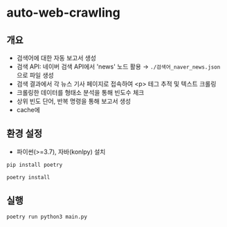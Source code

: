 # auto-web-crawling

## 개요

- 검색어에 대한 자동 보고서 생성
- 검색 API: 네이버 검색 API에서 'news' 노드 활용 &rarr; `./검색어_naver_news.json`으로 파일 생성
- 검색 결과에서 각 뉴스 기사 페이지로 접속하여 \<p> 테그 추적 및 텍스트 크롤링
- 크롤링한 데이터를 형태소 분석을 통해 빈도수 체크
- 상위 빈도 단어, 반복 명령을 통해 보고서 생성
- cache에 

## 환경 설정

- 파이썬(>=3.7), 자바(konlpy) 설치

```bash
pip install poetry
```
```bash
poetry install
```

## 실행

```bash
poetry run python3 main.py
```
